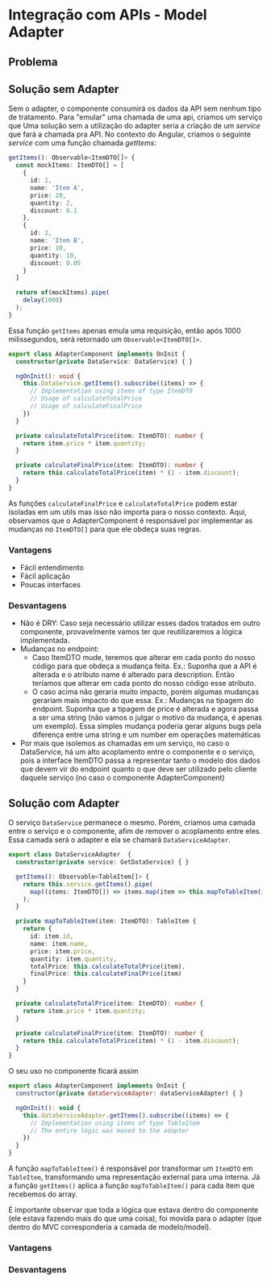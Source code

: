 # Integração com APIs - Model Adapter



## Problema



## Solução sem Adapter

Sem o adapter, o componente consumirá os dados da API sem nenhum tipo de tratamento. Para "emular" uma chamada de uma api, criamos um serviço que 
Uma solução sem a utilização do adapter seria a criação de um *service* que fará a chamada pra API. No contexto do Angular, criamos o seguinte *service* com uma função chamada *getItems*:

```ts
getItems(): Observable<ItemDTO[]> {
  const mockItems: ItemDTO[] = [
    {
      id: 1,
      name: 'Item A',
      price: 20,
      quantity: 2,
      discount: 0.1
    },
    {
      id: 2,
      name: 'Item B',
      price: 10,
      quantity: 10,
      discount: 0.05
    }
  ]

  return of(mockItems).pipe(
    delay(1000)
  );
}
```

Essa função `getItems` apenas emula uma requisição, então após 1000 milissegundos, será retornado um `Observable<ItemDTO[]>`.

```ts
export class AdapterComponent implements OnInit {
  constructor(private DataService: DataService) { }

  ngOnInit(): void {
    this.DataService.getItems().subscribe((items) => {
      // Implementation using items of type ItemDTO
      // Usage of calculateTotalPrice
      // Usage of calculateFinalPrice
    })
  }

  private calculateTotalPrice(item: ItemDTO): number {
    return item.price * item.quantity;
  }

  private calculateFinalPrice(item: ItemDTO): number {
    return this.calculateTotalPrice(item) * (1 - item.discount);
  }
}
```

As funções `calculateFinalPrice` e `calculateTotalPrice` podem estar isoladas em um utils mas isso não importa para o nosso contexto. Aqui, observamos que o AdapterComponent é responsável por implementar as mudanças no `ItemDTO[]` para que ele obdeça suas regras.

### Vantagens

* Fácil entendimento
* Fácil aplicação
* Poucas interfaces

### Desvantagens

* Não é DRY: Caso seja necessário utilizar esses dados tratados em outro componente, provavelmente vamos ter que reutilizaremos a lógica implementada.
* Mudanças no endpoint:
  * Caso ItemDTO mude, teremos que alterar em cada ponto do nosso código para que obdeça a mudança feita. Ex.: Suponha que a API é alterada e o atributo name é alterado para description. Então teríamos que alterar em cada ponto do nosso código esse atributo.
  * O caso acima não geraria muito impacto, porém algumas mudanças gerariam mais impacto do que essa. Ex.: Mudanças na tipagem do endpoint. Suponha que a tipagem de price é alterada e agora passa a ser uma string (não vamos o julgar o motivo da mudança, é apenas um exemplo). Essa simples mudança poderia gerar alguns bugs pela diferença entre uma string e um number em operações matemáticas
* Por mais que isolemos as chamadas em um serviço, no caso o DataService, há um alto acoplamento entre o componente e o serviço, pois a interface ItemDTO passa a representar tanto o modelo dos dados que devem vir do endpoint quanto o que deve ser utilizado pelo cliente daquele serviço (no caso o componente AdapterComponent)

## Solução com Adapter

O serviço `DataService` permanece o mesmo. Porém, criamos uma camada entre o serviço e o componente, afim de remover o acoplamento entre eles. Essa camada será o adapter e ela se chamará `DataServiceAdapter`.

```ts
export class DataServiceAdapter  {
  constructor(private service: GetDataService) { }

  getItems(): Observable<TableItem[]> {
    return this.service.getItems().pipe(
      map((items: ItemDTO[]) => items.map(item => this.mapToTableItem(item)))
    );
  }

  private mapToTableItem(item: ItemDTO): TableItem {
    return {
      id: item.id,
      name: item.name,
      price: item.price,
      quantity: item.quantity,
      totalPrice: this.calculateTotalPrice(item),
      finalPrice: this.calculateFinalPrice(item)
    }
  }

  private calculateTotalPrice(item: ItemDTO): number {
    return item.price * item.quantity;
  }

  private calculateFinalPrice(item: ItemDTO): number {
    return this.calculateTotalPrice(item) * (1 - item.discount);
  }
}
```

O seu uso no componente ficará assim

```js
export class AdapterComponent implements OnInit {
  constructor(private dataServiceAdapter: dataServiceAdapter) { }

  ngOnInit(): void {
    this.dataServiceAdapter.getItems().subscribe((items) => {
      // Implementation using items of type TableItem
      // The entire logic was moved to the adapter
    })
  }
}
```

A função `mapToTableItem()` é responsável por transformar um `ItemDTO` em `TableItem`, transformando uma representação external para uma interna. Já a função `getItems()` aplica a função `mapToTableItem()` para cada item que recebemos do array.

É importante observar que toda a lógica que estava dentro do componente (ele estava fazendo mais do que uma coisa), foi movida para o adapter (que dentro do MVC corresponderia a camada de modelo/model).

### Vantagens

### Desvantagens


